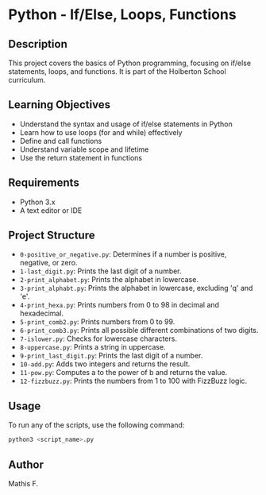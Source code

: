 # Python - If/Else, Loops, Functions

## Description
This project covers the basics of Python programming, focusing on if/else statements, loops, and functions. It is part of the Holberton School curriculum.

## Learning Objectives
- Understand the syntax and usage of if/else statements in Python
- Learn how to use loops (for and while) effectively
- Define and call functions
- Understand variable scope and lifetime
- Use the return statement in functions

## Requirements
- Python 3.x
- A text editor or IDE

## Project Structure
- `0-positive_or_negative.py`: Determines if a number is positive, negative, or zero.
- `1-last_digit.py`: Prints the last digit of a number.
- `2-print_alphabet.py`: Prints the alphabet in lowercase.
- `3-print_alphabt.py`: Prints the alphabet in lowercase, excluding 'q' and 'e'.
- `4-print_hexa.py`: Prints numbers from 0 to 98 in decimal and hexadecimal.
- `5-print_comb2.py`: Prints numbers from 0 to 99.
- `6-print_comb3.py`: Prints all possible different combinations of two digits.
- `7-islower.py`: Checks for lowercase characters.
- `8-uppercase.py`: Prints a string in uppercase.
- `9-print_last_digit.py`: Prints the last digit of a number.
- `10-add.py`: Adds two integers and returns the result.
- `11-pow.py`: Computes a to the power of b and returns the value.
- `12-fizzbuzz.py`: Prints the numbers from 1 to 100 with FizzBuzz logic.

## Usage
To run any of the scripts, use the following command:
```bash
python3 <script_name>.py
```

## Author
Mathis F.